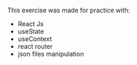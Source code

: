 This exercise was made for practice with:
 - React Js
 - useState
 - useContext
 - react router 
 - json files manipulation
